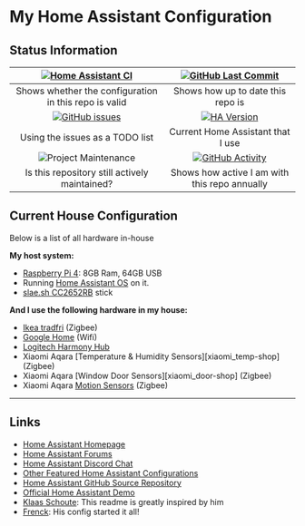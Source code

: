 # My Home Assistant Configuration

## Status Information

| [![Home Assistant CI][homeassistantci-shield]][homeassistantci] | [![GitHub Last Commit][last-commit-shield]][commits]|
|:---:|:---:|
| Shows whether the configuration in this repo is valid | Shows how up to date this repo is |
| [![GitHub issues][issues-shield]][issues] | [![HA Version][ha-version-shield]][home-assistant] |
| Using the issues as a TODO list | Current Home Assistant that I use |
| ![Project Maintenance][maintenance-shield] | [![GitHub Activity][commits-shield]][commits] |
| Is this repository still actively maintained? | Shows how active I am with this repo annually |

## Current House Configuration

Below is a list of all hardware in-house

**My host system:**

- [Raspberry Pi 4][rpi4]: 8GB Ram, 64GB USB
- Running [Home Assistant OS][ha-os] on it.
- [slae.sh CC2652RB][slaesh] stick

**And I use the following hardware in my house:**

- [Ikea tradfri][tradfri] (Zigbee)
- [Google Home][google_home] (Wifi)
- [Logitech Harmony Hub][harmony]
- Xiaomi Aqara [Temperature & Humidity Sensors][xiaomi_temp-shop] (Zigbee)
- Xiaomi Aqara [Window Door Sensors][xiaomi_door-shop] (Zigbee)
- Xiaomi Aqara [Motion Sensors][xiaomi_motion-shop] (Zigbee)

---

## Links

- [Home Assistant Homepage](https://home-assistant.io/)
- [Home Assistant Forums](https://community.home-assistant.io/)
- [Home Assistant Discord Chat](https://discord.gg/c5DvZ4e)
- [Other Featured Home Assistant Configurations](https://home-assistant.io/cookbook/)
- [Home Assistant GitHub Source Repository](https://github.com/home-assistant/home-assistant)
- [Official Home Assistant Demo](https://home-assistant.io/demo/)
- [Klaas Schoute](https://github.com/klaasnicolaas/Student-homeassistant-config): This readme is greatly inspired by him
- [Frenck](https://github.com/frenck/home-assistant-config): His config started it all!

<!-- Shield -->
[commits-shield]: https://img.shields.io/github/commit-activity/y/bedar89/home-assistant?style=for-the-badge
[last-commit-shield]: https://img.shields.io/github/last-commit/bedar89/home-assistant?style=for-the-badge
[stars-shield]: https://img.shields.io/github/stars/klaasnicolaas/Student-homeassistant-config.svg
[ha-version-shield]: https://img.shields.io/badge/Home%20Assistant-2022.3-blue.svg?style=for-the-badge
[maintenance-shield]: https://img.shields.io/maintenance/yes/2022.svg?style=for-the-badge
[homeassistantci-shield]: https://img.shields.io/github/workflow/status/bedar89/home-assistant/Home%20Assistant%20CI?label=Home%20Assistant%20CI&style=for-the-badge
[paypal-shield]: https://img.shields.io/badge/BuyMeAFanta-Paypal-orange.svg
[issues-shield]: https://img.shields.io/github/issues/bedar89/home-assistant?style=for-the-badge

<!-- Repository links -->
[commits]: https://github.com/bedar89/home-assistant/commits/main
[stars]: https://github.com/bedar89/home-assistant/stargazers
[home-assistant]: https://home-assistant.io
[homeassistantci]: https://github.com/bedar89/home-assistant/actions/workflows/homeassisant.yml
[issues]: https://github.com/klaasnicolaas/Student-homeassistant-config/issues
[smarthome]: https://github.com/klaasnicolaas/Smarthome-homeassistant-config
[techlife]: https://student-techlife.com/
[ha-os]: https://www.home-assistant.io/installation/#compare-installation-methods
[rpi4]: https://www.intel.com/content/www/us/en/products/boards-kits/nuc/kits/nuc6cayh.html
[slaesh]: https://slae.sh/projects/cc2652/

<!-- Products -->
[tradfri]: https://www.ikea.com/nl/nl/search/products/?q=tradfri
[harmony]: https://www.logitech.com/nl-nl/product/harmony-companion
[google_home]: https://store.google.com/nl/product/google_home
[xiaomi_motion-shop]: https://www.banggood.com/bang/?tt=16956_12_417111_&r=%2FAqara-Zgbee-Wireless-Human-Body-PIR-Sensor-Smart-Home-Kit-Work-with-Gateway-APP-p-1177007.html